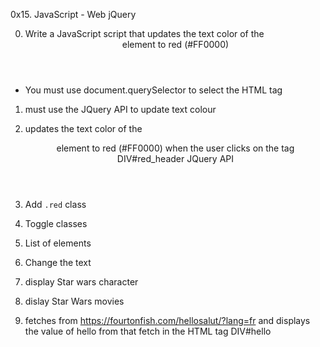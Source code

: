 0x15. JavaScript - Web jQuery

0. Write a JavaScript script that updates the text color of the <header> element to red (#FF0000)
- You must use document.querySelector to select the HTML tag

1. must use the JQuery API to update text colour

2. updates the text color of the <header> element to red (#FF0000) when the user clicks on the tag DIV#red_header JQuery API

3. Add `.red` class

4. Toggle classes

5. List of elements

6. Change the text

7. display Star wars character

8. dislay Star Wars movies

9. fetches from https://fourtonfish.com/hellosalut/?lang=fr and displays the value of hello from that fetch in the HTML tag DIV#hello


